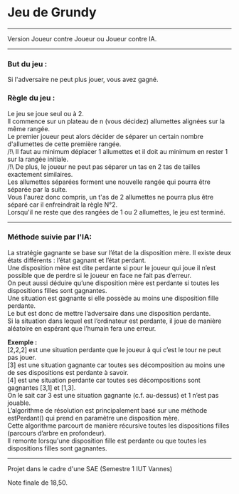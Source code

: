 # Jeu de Grundy 

***
Version Joueur contre Joueur ou Joueur contre IA.
***
### But du jeu : 
Si l'adversaire ne peut plus jouer, vous avez gagné.

### Règle du jeu : 
Le jeu se joue seul ou à 2.  
Il commence sur un plateau de n (vous décidez) allumettes alignées sur la même rangée.  
Le premier joueur peut alors décider de séparer un certain nombre d'allumettes de cette première rangée.  
/!\ Il faut au minimum déplacer 1 allumettes et il doit au minimum en rester 1 sur la rangée initiale.  
/!\ De plus, le joueur ne peut pas séparer un tas en 2 tas de tailles exactement similaires.  
Les allumettes séparées forment une nouvelle rangée qui pourra être séparée par la suite.  
Vous l'aurez donc compris, un t'as de 2 allumettes ne pourra plus être séparé car il enfreindrait la règle N°2.  
Lorsqu'il ne reste que des rangées de 1 ou 2 allumettes, le jeu est terminé.  

***
### Méthode suivie par l'IA: 

La stratégie gagnante se base sur l’état de la disposition mère. Il existe deux états différents : l’état gagnant et l’état perdant.  
Une disposition mère est dite perdante si pour le joueur qui joue il n’est possible que de perdre si le joueur en face ne fait pas d’erreur.  
On peut aussi déduire qu’une disposition mère est perdante si toutes les dispositions filles sont gagnantes.  
Une situation est gagnante si elle possède au moins une disposition fille perdante.  
Le but est donc de mettre l’adversaire dans une disposition perdante.  
Si la situation dans lequel est l’ordinateur est perdante, il joue de manière aléatoire en espérant que l’humain fera une erreur.  

**Exemple :**  
[2,2,2] est une situation perdante que le joueur à qui c’est le tour ne peut pas jouer.  
[3] est une situation gagnante car toutes ses décomposition au moins une de ses dispositions est perdante à savoir.  
[4] est une situation perdante car toutes ses décompositions sont gagnantes [3,1] et [1,3].  
On le sait car 3 est une situation gagnante (c.f. au-dessus) et 1 n’est pas jouable.  
L’algorithme de résolution est principalement basé sur une méthode estPerdant() qui prend en paramètre une disposition mère.   
Cette algorithme parcourt de manière récursive toutes les dispositions filles (parcours d’arbre en profondeur).  
Il remonte lorsqu'une disposition fille est perdante ou que toutes les dispositions filles sont gagnantes.

***
Projet dans le cadre d'une SAE (Semestre 1 IUT Vannes)

Note finale de 18,50.
